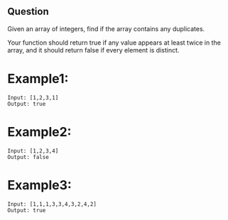 ## Question
Given an array of integers, find if the array contains any duplicates.

Your function should return true if any value appears at least twice in the array, and it should return false if every element is distinct.

# Example1:
```
Input: [1,2,3,1]
Output: true
```
# Example2:
```
Input: [1,2,3,4]
Output: false
```
# Example3:
```
Input: [1,1,1,3,3,4,3,2,4,2]
Output: true
```
